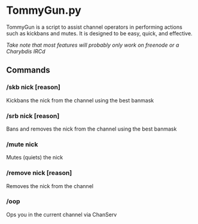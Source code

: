 # TommyGun.py
TommyGun is a script to assist channel operators in performing actions such as kickbans and mutes. It is designed to be easy, quick, and effective.

*Take note that most features will probably only work on freenode or a Charybdis IRCd*
## Commands
### /skb nick [reason]
Kickbans the nick from the channel using the best banmask
### /srb nick [reason]
Bans and removes the nick from the channel using the best banmask
### /mute nick
Mutes (quiets) the nick
### /remove nick [reason]
Removes the nick from the channel
### /oop
Ops you in the current channel via ChanServ
